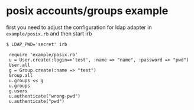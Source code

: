 posix accounts/groups example
=============================

first you need to adjust the configuration for ldap adapter in `example/posix.rb` and then start irb

    $ LDAP_PWD='secret' irb

     require 'example/posix.rb'
     u = User.create(:login=>'test', :name => "name", :password => "pwd")
     User.all
     g = Group.create(:name => "test")
     Group.all
     u.groups << g
     u.groups
     g.users
     u.authenticate("wrong-pwd")
     u.authenticate("pwd")
